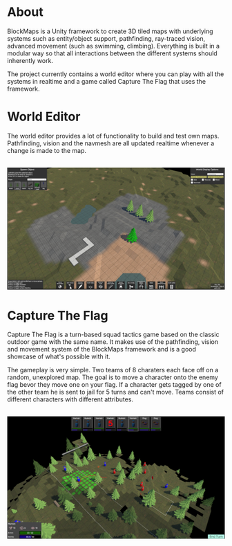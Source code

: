 # About
BlockMaps is a Unity framework to create 3D tiled maps with underlying systems such as entity/object support, pathfinding, ray-traced vision, advanced movement (such as swimming, climbing). Everything is built in a modular way so that all interactions between the different systems should inherently work.

The project currently contains a world editor where you can play with all the systems in realtime and a game called Capture The Flag that uses the framework.

# World Editor
The world editor provides a lot of functionality to build and test own maps. Pathfinding, vision and the navmesh are all updated realtime whenever a change is made to the map.
<br/>

<br/><img src="Screenshots/editor_01.png" alt="editor_01" width="600" /><br/>


# Capture The Flag
Capture The Flag is a turn-based squad tactics game based on the classic outdoor game with the same name. It makes use of the pathfinding, vision and movement system of the BlockMaps framework and is a good showcase of what's possible with it.

The gameplay is very simple. Two teams of 8 charaters each face off on a random, unexplored map. The goal is to move a character onto the enemy flag bevor they move one on your flag. If a character gets tagged by one of the other team he is sent to jail for 5 turns and can't move. Teams consist of different characters with different attributes.

<br/><img src="Screenshots/ctf_01.png" alt="ctf_01" width="600" /><br/>


